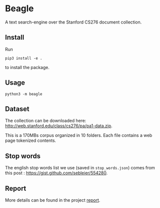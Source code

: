 # Beagle

A text search-engine over the Stanford CS276 document collection.

## Install

Run
```shell
pip3 install -e .
```
to install the package.

## Usage

```shell
python3 -m beagle
```

## Dataset

The collection can be downloaded here: http://web.stanford.edu/class/cs276/pa/pa1-data.zip.

This is a 170MBs corpus organized in 10 folders. Each file contains a web page tokenized contents.

## Stop words

The english stop words list we use (saved in `stop_words.json`) comes from this post : https://gist.github.com/sebleier/554280.

## Report

More details can be found in the project [report](report.md).
